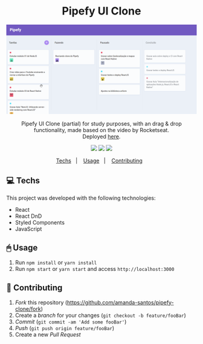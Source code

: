 <h1 align="center">
    Pipefy UI Clone
</h1>
<img src="demo/pipefy.gif" />
<p align="center">
	Pipefy UI Clone (partial) for study purposes, with an drag & drop functionality, made based on the video by Rocketseat.
	<br>
  Deployed <a href="https://pipefy-uiclone.netlify.app">here</a>.
</p>
<p align="center">
  <img src="https://img.shields.io/netlify/664c9a22-1949-48e2-ab83-237026a7b8f3?style=flat-square" />
	<img src="https://img.shields.io/npm/v/npm" />
	<img src="https://img.shields.io/github/license/amanda-santos/pipefy-clone?style=flat-square" />
</p>
<p align="center">
  <a href="#-techs">Techs</a>&nbsp;&nbsp;&nbsp;|&nbsp;&nbsp;&nbsp;
  <a href="#-usage">Usage</a>&nbsp;&nbsp;&nbsp;|&nbsp;&nbsp;&nbsp;
  <a href="#-contributing">Contributing</a>&nbsp;&nbsp;&nbsp;
</p>

## 💻 Techs

This project was developed with the following technologies:

- React
- React DnD
- Styled Components
- JavaScript

## 🖱 Usage

1.  Run  `npm install`  or  `yarn install`
2.  Run  `npm start` or `yarn start`  and access  `http://localhost:3000`

## 🤔 Contributing

1. *Fork* this repository (<https://github.com/amanda-santos/pipefy-clone/fork>)
2. Create a _branch_ for your changes (`git checkout -b feature/fooBar`)
3. _Commit_ (`git commit -am 'Add some fooBar'`)
4. _Push_ (`git push origin feature/fooBar`)
5. Create a new _Pull Request_
